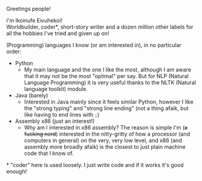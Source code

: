 Greetings people!

I'm Ikoinufe Eivuhekoi!  
Worldbuilder, coder\*, short-story writer and a dozen million other labels for all the hobbies I've tried and given up on!

(Programming) languages I know (or am interested in), in no particular order:  
* Python
  * My main language and the one I like the most, although I am aware that it may not be the most "optimal" per say. But for NLP (Natural Language Programming) it is very useful thanks to the NLTK (Natural language toolkit) module.
* Java (barely)
  * Interested in Java mainly since it feels similar Python, however I like the "strong typing" and "strong line ending" (not a thing afaik, but like having to end lines with `;`)
* Assembly x86 (just an interest!)
  * Why am I interested in x86 assembly? The reason is simple I'm (~~a fucking nerd~~) interested in the nitty-gritty of how a processor (and computers in general) on the very, very low level, and x86 (and assembly more broadly afaik) is the closest to just plain machine code that I know of.  

\* "coder" here is used loosely. I just write code and if it works it's good enough!
<!---
Eivuhekoi/Eivuhekoi is a ✨ special ✨ repository because its `README.md` (this file) appears on your GitHub profile.
You can click the Preview link to take a look at your changes.
--->
